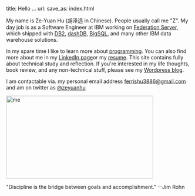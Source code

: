 title: Hello ...
url:
save_as: index.html

My name is Ze-Yuan Hu (胡泽远 in Chinese). People usually call me "Z". 
My day job is as a Software Engineer at IBM working on [Federation Server](http://www-03.ibm.com/software/products/en/ibminfofedeserv), 
which shipped with [DB2](http://www.ibm.com/analytics/us/en/technology/db2/), [dashDB](http://www.ibm.com/analytics/us/en/technology/cloud-data-services/dashdb/), 
[BigSQL](https://www-01.ibm.com/software/data/infosphere/hadoop/big-sql.html), and many other IBM data warehouse solutions. 

In my spare time I like to learn more about [programming]({filename}projects.rst). You can also find more about me in my [LinkedIn page](http://cn.linkedin.com/in/zhu45)or my
[resume](https://www.dropbox.com/s/ch6re9umxliimm1/zeyuan-hu-cv.pdf?dl=0). 
This site contains fully about technical study and reflection. If you're interested in my life thoughts,
book review, and any non-technical stuff, please see my [Wordpress blog](https://zeyuanhu.wordpress.com/).

I am contactable via. my personal email address ferrishu3886@gmail.com and am on twitter as [@zeyuanhu](https://twitter.com/zeyuanhu)

<img src="/images/me.jpg" alt="me" style="height: 225.1px; width: 400px"/>

"Discipline is the bridge between goals and accomplishment." --Jim Rohn